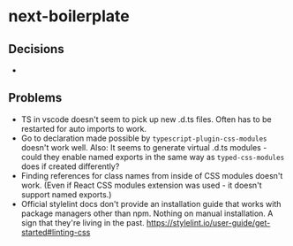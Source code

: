 # next-boilerplate


## Decisions

- 

## Problems

- TS in vscode doesn't seem to pick up new .d.ts files. Often has to be restarted for auto imports to work.
- Go to declaration made possible by `typescript-plugin-css-modules` doesn't work well. Also: It seems to generate virtual .d.ts modules - could they enable named exports in the same way as `typed-css-modules` does if created differently?
- Finding references for class names from inside of CSS modules doesn't work. (Even if React CSS modules extension was used - it doesn't support named exports.)
- Official stylelint docs don't provide an installation guide that works with package managers other than npm. Nothing on manual installation. A sign that they're living in the past. https://stylelint.io/user-guide/get-started#linting-css
